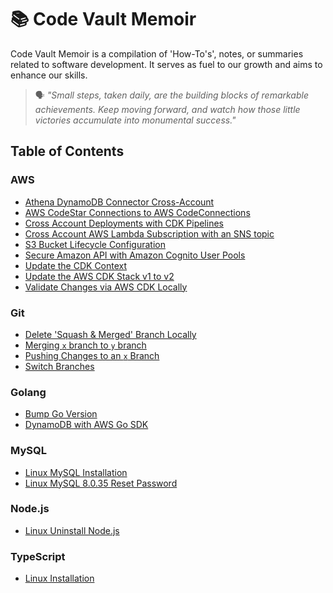 # 📚 Code Vault Memoir

Code Vault Memoir is a compilation of 'How-To's', notes, or summaries related to software development. It serves as fuel to our growth and aims to enhance our skills.

> 🗣️ *"Small steps, taken daily, are the building blocks of remarkable achievements. Keep moving forward, and watch how those little victories accumulate into monumental success."*

## Table of Contents
### AWS
* [Athena DynamoDB Connector Cross-Account](aws/athena-dynamodb-connector-cross-acct.md)
* [AWS CodeStar Connections to AWS CodeConnections](aws/codestar-to-codeconnections.md)
* [Cross Account Deployments with CDK Pipelines](aws/cross-account-deployments-cdk-pipelines.md)
* [Cross Account AWS Lambda Subscription with an SNS topic](aws/cross-account-lambda-subscription-with-sns.md)
* [S3 Bucket Lifecycle Configuration](aws/s3-bucket-lifecycle.md)
* [Secure Amazon API with Amazon Cognito User Pools](aws/secure-amazon-api-with-cognito-user-pools.md)
* [Update the CDK Context](aws/update-cdk-context.md)
* [Update the AWS CDK Stack v1 to v2](aws/update-cdk-to-v2.md)
* [Validate Changes via AWS CDK Locally](aws/validate-changes-via-aws-cdk-locally.md)

### Git
* [Delete 'Squash & Merged' Branch Locally](git/delete-squash-merged-branch-locally.md)
* [Merging `x` branch to `y` branch](git/merge-branches.md)
* [Pushing Changes to an `x` Branch](git/push-changes-to-x-branch.md)
* [Switch Branches](git/switch-branches.md)

### Golang
* [Bump Go Version](go/bump-go-version.md)
* [DynamoDB with AWS Go SDK](go/dynamodb-with-aws-go-sdk.md)

### MySQL
* [Linux MySQL Installation](mysql/mysql-installation.md)
* [Linux MySQL 8.0.35 Reset Password](mysql/mysql-reset-password.md)

### Node.js
* [Linux Uninstall Node.js](nodejs/uninstall-nodejs.md)

### TypeScript
* [Linux Installation](typescript/linux-installation.md)